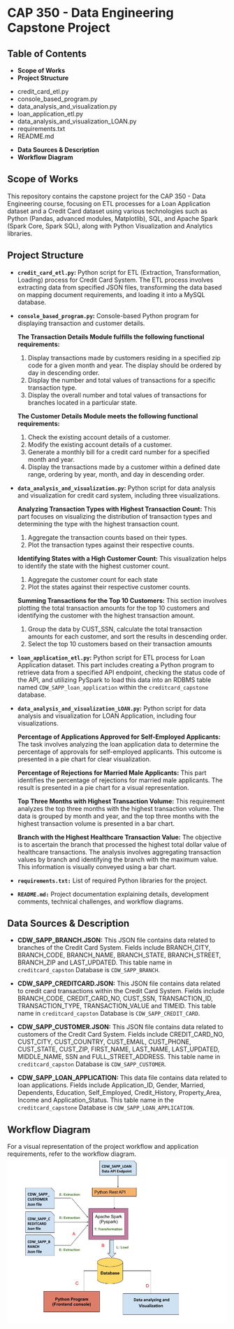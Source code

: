 # CAP 350 - Data Engineering Capstone Project

## Table of Contents
* **Scope of Works**
* **Project Structure**
- credit_card_etl.py
- console_based_program.py
- data_analysis_and_visualization.py
- loan_application_etl.py
- data_analysis_and_visualization_LOAN.py
- requirements.txt
- README.md
* **Data Sources & Description**
* **Workflow Diagram**


## Scope of Works
This repository contains the capstone project for the CAP 350 - Data Engineering course, focusing on ETL processes for a Loan Application dataset and a Credit Card dataset using various technologies such as Python (Pandas, advanced modules, Matplotlib), SQL, and Apache Spark (Spark Core, Spark SQL), along with Python Visualization and Analytics libraries.


## Project Structure
* **`credit_card_etl.py`:** Python script for ETL (Extraction, Transformation, Loading) process for Credit Card System. The ETL process involves extracting data from specified JSON files, transforming the data based on mapping document requirements, and loading it into a MySQL database.

* **`console_based_program.py`:** Console-based Python program for displaying transaction and customer details.

    **The Transaction Details Module fulfills the following functional requirements:**
    1. Display transactions made by customers residing in a specified zip code for a given month and year. The display should be ordered by day in descending order.
    2. Display the number and total values of transactions for a specific transaction type.
    3. Display the overall number and total values of transactions for branches located in a particular state.

    **The Customer Details Module meets the following functional requirements:**
    1. Check the existing account details of a customer.
    2. Modify the existing account details of a customer.
    3. Generate a monthly bill for a credit card number for a specified month and year.
    4. Display the transactions made by a customer within a defined date range, ordering by year, month, and day in descending order.

* **`data_analysis_and_visualization.py`:** Python script for data analysis and visualization for credit card system, including three visualizations.

    **Analyzing Transaction Types with Highest Transaction Count:**
    This part focuses on visualizing the distribution of transaction types and determining the type with the highest transaction count.
    1. Aggregate the transaction counts based on their types.
    2. Plot the transaction types against their respective counts.

    **Identifying States with a High Customer Count:** 
    This visualization helps to identify the state with the highest customer count.
    1. Aggregate the customer count for each state
    2. Plot the states against their respective customer counts.

    **Summing Transactions for the Top 10 Customers:** 
    This section involves plotting the total transaction amounts for the top 10 customers and identifying the customer with the highest transaction amount.
    1. Group the data by CUST_SSN, calculate the total transaction amounts for each customer, and sort the results in descending order.
    2. Select the top 10 customers based on their transaction amounts

* **`loan_application_etl.py`:** Python script for ETL process for Loan Application dataset. This part includes creating a Python program to retrieve data from a specified API endpoint, checking the status code of the API, and utilizing PySpark to load this data into an RDBMS table named `CDW_SAPP_loan_application` within the `creditcard_capstone` database.

* **`data_analysis_and_visualization_LOAN.py`:** Python script for data analysis and visualization for LOAN Application, including four visualizations.

    **Percentage of Applications Approved for Self-Employed Applicants:**
    The task involves analyzing the loan application data to determine the percentage of approvals for self-employed applicants. This outcome is presented in a pie chart for clear visualization.

    **Percentage of Rejections for Married Male Applicants:** 
    This part identifies the percentage of rejections for married male applicants. The result is presented in a pie chart for a visual representation.

    **Top Three Months with Highest Transaction Volume:** 
    This requirement analyzes the top three months with the highest transaction volume. The data is grouped by month and year, and the top three months with the highest transaction volume is presented in a bar chart.

    **Branch with the Highest Healthcare Transaction Value:**
    The objective is to ascertain the branch that processed the highest total dollar value of healthcare transactions. The analysis involves aggregating transaction values by branch and identifying the branch with the maximum value. This information is visually conveyed using a bar chart.

* **`requirements.txt:`** List of required Python libraries for the project.
* **`README.md:`** Project documentation explaining details, development comments, technical challenges, and workflow diagrams.

## Data Sources & Description
* **CDW_SAPP_BRANCH.JSON:** This JSON file contains data related to branches of the Credit Card System. Fields include BRANCH_CITY, BRANCH_CODE, BRANCH_NAME, BRANCH_STATE, BRANCH_STREET, BRANCH_ZIP and LAST_UPDATED. This table name in `creditcard_capston` Database is `CDW_SAPP_BRANCH`.

* **CDW_SAPP_CREDITCARD.JSON:** This JSON file contains data related to credit card transactions within the Credit Card System. Fields include BRANCH_CODE, CREDIT_CARD_NO, CUST_SSN, TRANSACTION_ID, TRANSACTION_TYPE, TRANSACTION_VALUE and TIMEID. This table name in `creditcard_capston` Database is `CDW_SAPP_CREDIT_CARD`.

* **CDW_SAPP_CUSTOMER.JSON:** This JSON file contains data related to customers of the Credit Card System. Fields include CREDIT_CARD_NO, CUST_CITY, CUST_COUNTRY, CUST_EMAIL, CUST_PHONE, CUST_STATE, CUST_ZIP, FIRST_NAME, LAST_NAME, LAST_UPDATED, MIDDLE_NAME, SSN and FULL_STREET_ADDRESS. This table name in `creditcard_capston` Database is `CDW_SAPP_CUSTOMER`.

* **CDW_SAPP_LOAN_APPLICATION:** This data file contains data related to loan applications. Fields include Application_ID, Gender, Married, Dependents, Education, Self_Employed, Credit_History, Property_Area, Income and Application_Status. This table name in the `creditcard_capstone` Database is `CDW_SAPP_LOAN_APPLICATION`.

## Workflow Diagram
For a visual representation of the project workflow and application requirements, refer to the workflow diagram.<img src="schema.png"/>